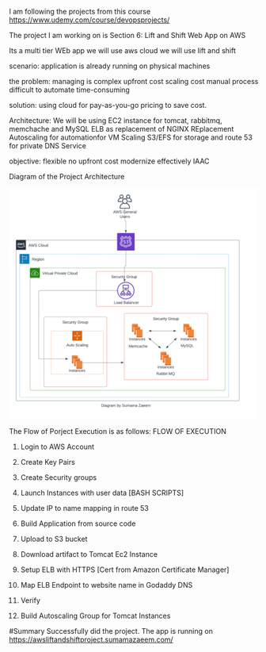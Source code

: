 I am following the projects from this course
https://www.udemy.com/course/devopsprojects/

The project I am working on is Section 6: Lift and Shift Web App on AWS

Its a multi tier WEb app
we will use aws cloud
we will use lift and shift

scenario:
application is already running on physical machines

the problem:
managing is complex
upfront cost
scaling cost
manual process
difficult to automate
time-consuming

solution:
using cloud for pay-as-you-go pricing to save cost.

Architecture:
We will be using EC2 instance for tomcat, rabbitmq, memchache and MySQL
ELB as replacement of NGINX REplacement
Autoscaling for automationfor VM Scaling
S3/EFS for storage
and route 53 for private DNS Service

objective:
flexible 
no upfront cost
modernize effectively
IAAC

Diagram of the Project Architecture

![Image](/week4/image1.png)

The Flow of Porject Execution is as follows:
FLOW OF EXECUTION

1. Login to AWS Account

2. Create Key Pairs

3. Create Security groups

4. Launch Instances with user data [BASH SCRIPTS]

5. Update IP to name mapping in route 53

6. Build Application from source code

7. Upload to S3 bucket

8. Download artifact to Tomcat Ec2 Instance

9. Setup ELB with HTTPS [Cert from Amazon Certificate Manager]

10. Map ELB Endpoint to website name in Godaddy DNS

11. Verify

12. Build Autoscaling Group for Tomcat Instances

#Summary
Successfully did the project. The app is running on https://awsliftandshiftproject.sumamazaeem.com/







